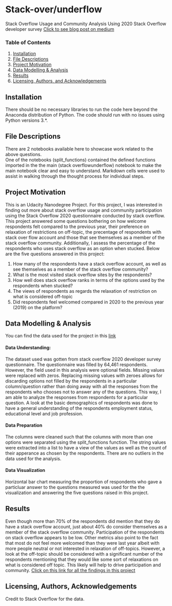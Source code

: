 
# Stack-over/underflow
Stack Overflow Usage and Community Analysis Using 2020 Stack Overflow developer survey 
[Click to see blog post on medium](https://gpsalm.medium.com/stack-over-under-flow-572e46f2be53) 


### Table of Contents

1. [Installation](#installation)
2. [File Descriptions](#files)
3. [Project Motivation](#motivation)
4. [Data Modelling & Analysis](#modelling&analysis)
5. [Results](#results)
6. [Licensing, Authors, and Acknowledgements](#licensing)


## Installation <a name="installation"></a>

There should be no necessary libraries to run the code here beyond the Anaconda distribution of Python.  The code should run with no issues using Python versions 3.*.


## File Descriptions <a name="files"></a>

There are 2 notebooks available here to showcase work related to the above questions.  
One of the notebooks (split_functions) contained the defined functions imported in the the main (stack overflowunderflow) notebook to make the main notebook clear and easy to understand. Markdown cells were used to assist in walking through the thought process for individual steps.  


## Project Motivation <a name="motivation"></a>
This is an Udacity Nanodegree Project. For this project, I was interested in finding out more about stack overflow usage and community participation using the Stack Overflow 2020 questionnaire conducted by stack overflow. This project answered some questions bothering on how welcome respondents felt compared to the previous year, their preference on relaxation of restrictions on off-topic, the precentage of respondents with stack over flow account and those that see themselves as a member of the stack overflow community.
Additionally, I assess the percentage of the respondents who uses stack overflow as an option when stucked. Below are the five questions answered in this project:

1. 	How many of the respondents have a stack overflow account, as well as see themselves as a member of the stack overflow community?
2.	What is the most visited stack overflow sites by the respondents?
3.	How well does stack overflow ranks in terms of the options used by the respondents when stucked?
4.	The views of respondents as regards the relaxation of restriction on what is considered off-topic
5.	Did respondents feel welcomed compared in 2020 to the previous year (2019) on the platform?

## Data Modelling & Analysis <a name = "modelling&analysis"></a>
You can find the data used for the project in this [link](https://insights.stackoverflow.com/survey)
#### Data Understanding:
The dataset used was gotten from stack overflow 2020 developer survey questionnaire.
The questionnaire was filled by 64,461 respondents. However, the field used in this analysis were optional fields. Missing values were replaced with zeros. Replacing missing values with zeroes allows for discarding options not filled by the respondents in a particular column/question rather than doing away with all the responses from the respondents who chooses not to answer any of the questions. This way, I am able to analyze the responses from respondents for a particular question.
A look at the basic demographics of respondents was done to have a general understanding of the respondents employment status, educational level and job profession.

#### Data Preparation
The columns were cleaned such that the columns with more than one options were separated using the split_functions function. The string values were extracted into a list to have a view of the values as well as the count of their apperance as chosen by the respondents. There are no outliers in the data used for the analysis.

#### Data Visualization
Horizontal bar chart measuring the proportion of respondents who gave a particluar answer to the questions measured was used for the the visualization and answering the five questions raised in this project.


## Results<a name="results"></a>
Even though more than 70% of the respondents did mention that they do have a stack overflow account, just about 40% do consider themselves as a member of the stack overflow community. Participation of the respondents on stack overflow appears to be low. Other metrics also point to the fact that most do not feel more welcomed than they were last year albeit with more people neutral or not interested in relaxation of off-topics. However, a look at the off-topic should be considered with a significant number of the respondents mentioning that they would like some sort of relaxations on what is considered off topic. This likely will help to drive participation and community.
[Click on this link for all the findings in this project](https://gpsalm.medium.com/stack-over-under-flow-572e46f2be53) 


## Licensing, Authors, Acknowledgements<a name="licensing"></a>

Credit to Stack Overflow for the data.

